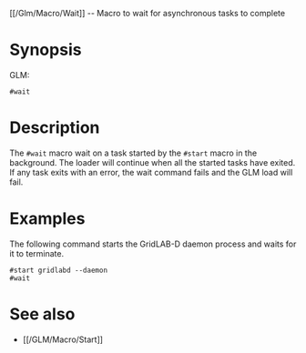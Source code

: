 [[/Glm/Macro/Wait]] -- Macro to wait for asynchronous tasks to complete

# Synopsis

GLM:

~~~
#wait
~~~

# Description

The `#wait` macro wait on a task started by the `#start` macro in the background. The loader will continue when all the started tasks have exited. If any task exits with an error, the wait command fails and the GLM load will fail.

# Examples

The following command starts the GridLAB-D daemon process and waits for it to terminate.

~~~
#start gridlabd --daemon
#wait
~~~

# See also

* [[/GLM/Macro/Start]]

